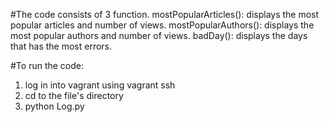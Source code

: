 #The code consists of 3 function.
mostPopularArticles(): displays the most popular articles and number of views.
mostPopularAuthors(): displays the most popular authors and number of views.
badDay(): displays the days that has the most errors.

#To run the code:
1. log in into vagrant using vagrant ssh
2. cd to the file's directory
3. python Log.py


